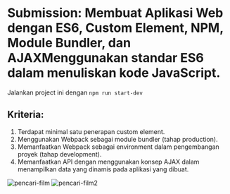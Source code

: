 # Submission: Membuat Aplikasi Web dengan ES6, Custom Element, NPM, Module Bundler, dan AJAXMenggunakan standar ES6 dalam menuliskan kode JavaScript.
Jalankan project ini dengan `npm run start-dev`
## Kriteria: 
1. Terdapat minimal satu penerapan custom element.
2. Menggunakan Webpack sebagai module bundler (tahap production).
3. Memanfaatkan Webpack sebagai environment dalam pengembangan proyek (tahap development).
4. Memanfaatkan API dengan menggunakan konsep AJAX dalam menampilkan data yang dinamis pada aplikasi yang dibuat.

![pencari-film](https://github.com/meialbertzend/meialbertzend-Submission-Membuat-Aplikasi-Web-dengan-ES6-Custom-Element-NPM-Module-Bundler-dan-AJAX/assets/141926927/3da0bdb2-2eff-4ce5-b6c9-e59645cee7b9)
![pencari-film2](https://github.com/meialbertzend/meialbertzend-Submission-Membuat-Aplikasi-Web-dengan-ES6-Custom-Element-NPM-Module-Bundler-dan-AJAX/assets/141926927/7439b0e1-ac9a-4149-bead-fe4b3dccfae4)
